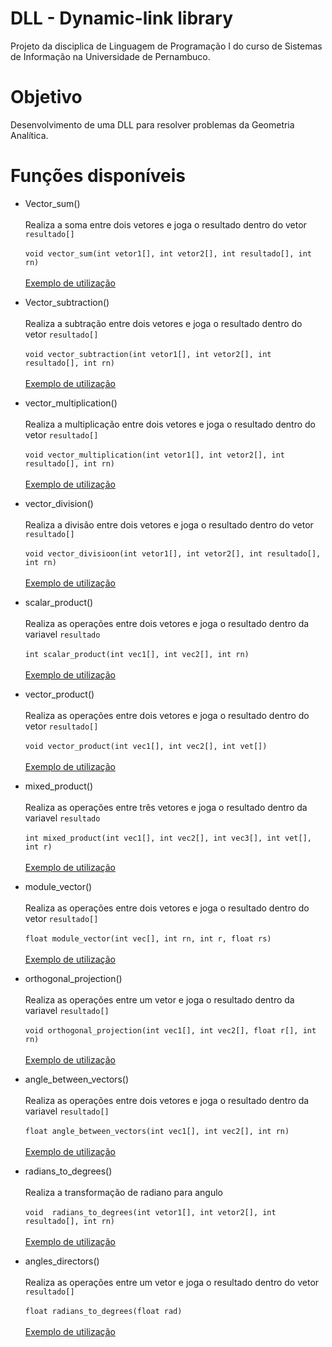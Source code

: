 # DLL - Dynamic-link library 
Projeto da disciplica de Linguagem de Programação I do curso de Sistemas de Informação na Universidade de Pernambuco.

# Objetivo

Desenvolvimento de uma DLL para resolver problemas da Geometria Analítica.

# Funções disponíveis
- Vector_sum() <br><br>
  Realiza a soma entre dois vetores e joga o resultado dentro do vetor ```resultado[]``` <br> <br>
 ```void vector_sum(int vetor1[], int vetor2[], int resultado[], int rn)``` <br> <br>
 [Exemplo de utilização](https://github.com/mateuschaves/DLL/blob/master/exemplos/vector_sum.c)
 
 
- Vector_subtraction() <br><br>
  Realiza a subtração entre dois vetores e joga o resultado dentro do vetor ```resultado[]``` <br> <br>
 ```void vector_subtraction(int vetor1[], int vetor2[], int resultado[], int rn)``` <br> <br>
 [Exemplo de utilização](https://github.com/mateuschaves/DLL/blob/master/exemplos/vector_subtraction.c)


- vector_multiplication() <br><br>
  Realiza a multiplicação entre dois vetores e joga o resultado dentro do vetor ```resultado[]``` <br><br>
 ```void vector_multiplication(int vetor1[], int vetor2[], int resultado[], int rn)``` <br> <br>
 [Exemplo de utilização](https://github.com/mateuschaves/DLL/blob/master/exemplos/multiplicação_de_vetores.c)




- vector_division() <br><br>
  Realiza a divisão entre dois vetores e joga o resultado dentro do vetor ```resultado[]``` <br><br>
 ```void vector_divisioon(int vetor1[], int vetor2[], int resultado[], int rn)``` <br> <br>
 [Exemplo de utilização](https://github.com/mateuschaves/DLL/blob/master/exemplos/divisão_de_vetor.c)


- scalar_product() <br><br>
  Realiza as operações entre dois vetores e joga o resultado dentro da variavel  ```resultado``` <br><br>
 ```int scalar_product(int vec1[], int vec2[], int rn)``` <br> <br>
 [Exemplo de utilização](https://github.com/mateuschaves/DLL/blob/master/exemplos/produto_escalar.c)

- vector_product() <br><br>
  Realiza as operações entre dois vetores e joga o resultado dentro do vetor ```resultado[]``` <br><br>
 ```void vector_product(int vec1[], int vec2[], int vet[])``` <br> <br>
 [Exemplo de utilização](https://github.com/mateuschaves/DLL/blob/master/exemplos/produto_vetorial.c)


- mixed_product() <br><br>
  Realiza as operações entre três vetores e joga o resultado dentro da variavel ```resultado``` <br><br>
 ```int mixed_product(int vec1[], int vec2[], int vec3[], int vet[], int r)``` <br> <br>
 [Exemplo de utilização](https://github.com/mateuschaves/DLL/blob/master/exemplos/produto_misto.c)






- module_vector() <br><br>
  Realiza as operações entre dois vetores e joga o resultado dentro do vetor ```resultado[]``` <br><br>
 ```float module_vector(int vec[], int rn, int r, float rs)``` <br> <br>
 [Exemplo de utilização](https://github.com/mateuschaves/DLL/blob/master/exemplos/modulo_de_um_vetor.c)



- orthogonal_projection() <br><br>
  Realiza as operações entre um vetor e joga o resultado dentro da variavel ```resultado[]``` <br><br>
 ```void orthogonal_projection(int vec1[], int vec2[], float r[], int rn)``` <br> <br>
 [Exemplo de utilização](https://github.com/mateuschaves/DLL/blob/master/exemplos/projeção_ortogonal.c)



- angle_between_vectors() <br><br>
  Realiza as operações entre dois vetores e joga o resultado dentro da variavel ```resultado[]``` <br><br>
 ```float angle_between_vectors(int vec1[], int vec2[], int rn)``` <br> <br>
 [Exemplo de utilização](https://github.com/mateuschaves/DLL/blob/master/exemplos/angulos_entre_vetores.c)


- radians_to_degrees() <br><br>
  Realiza a transformação de radiano para angulo  <br><br>
 ```void  radians_to_degrees(int vetor1[], int vetor2[], int resultado[], int rn)``` <br> <br>
 [Exemplo de utilização](https://github.com/mateuschaves/DLL/blob/master/exemplos/)



- angles_directors() <br><br>
  Realiza as operações entre um  vetor e joga o resultado dentro do vetor ```resultado[]``` <br><br>
 ```float radians_to_degrees(float rad)``` <br> <br>
 [Exemplo de utilização](https://github.com/mateuschaves/DLL/blob/master/exemplos/angulos_diretores.c)
